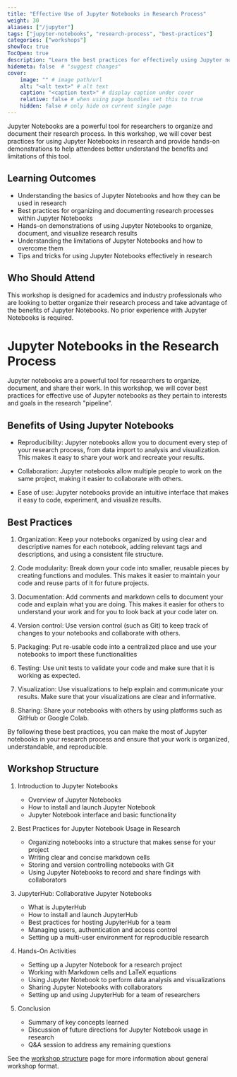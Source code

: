```yaml
---
title: "Effective Use of Jupyter Notebooks in Research Process"
weight: 30
aliases: ["/jupyter"]
tags: ["jupyter-notebooks", "research-process", "best-practices"]
categories: ["workshops"]
showToc: true
TocOpen: true
description: "Learn the best practices for effectively using Jupyter notebooks in the research process to better organize and streamline your work."
hidemeta: false  # "suggest changes"
cover:
    image: "" # image path/url
    alt: "<alt text>" # alt text
    caption: "<caption text>" # display caption under cover
    relative: false # when using page bundles set this to true
    hidden: false # only hide on current single page
---
```


Jupyter Notebooks are a powerful tool for researchers to organize and document their research process. 
In this workshop, we will cover best practices for using Jupyter Notebooks in research and provide hands-on demonstrations to help attendees better understand the benefits and limitations of this tool.

## Learning Outcomes

- Understanding the basics of Jupyter Notebooks and how they can be used in research
- Best practices for organizing and documenting research processes within Jupyter Notebooks
- Hands-on demonstrations of using Jupyter Notebooks to organize, document, and visualize research results
- Understanding the limitations of Jupyter Notebooks and how to overcome them
- Tips and tricks for using Jupyter Notebooks effectively in research

## Who Should Attend

This workshop is designed for academics and industry professionals who are looking to better organize their research process and take advantage of the benefits of Jupyter Notebooks.
No prior experience with Jupyter Notebooks is required.


# Jupyter Notebooks in the Research Process

Jupyter notebooks are a powerful tool for researchers to organize, document, and share their work.
In this workshop, we will cover best practices for effective use of Jupyter notebooks as they pertain to interests and goals in the research "pipeline".

## Benefits of Using Jupyter Notebooks

- Reproducibility: Jupyter notebooks allow you to document every step of your research process, from data import to analysis and visualization. This makes it easy to share your work and recreate your results.

- Collaboration: Jupyter notebooks allow multiple people to work on the same project, making it easier to collaborate with others. 

- Ease of use: Jupyter notebooks provide an intuitive interface that makes it easy to code, experiment, and visualize results. 

## Best Practices 

1. Organization: Keep your notebooks organized by using clear and descriptive names for each notebook, adding relevant tags and descriptions, and using a consistent file structure.

2. Code modularity: Break down your code into smaller, reusable pieces by creating functions and modules. This makes it easier to maintain your code and reuse parts of it for future projects.

3. Documentation: Add comments and markdown cells to document your code and explain what you are doing. This makes it easier for others to understand your work and for you to look back at your code later on.

4. Version control: Use version control (such as Git) to keep track of changes to your notebooks and collaborate with others.

5. Packaging: Put re-usable code into a centralized place and use your notebooks to import these functionalities

6. Testing: Use unit tests to validate your code and make sure that it is working as expected.

7. Visualization: Use visualizations to help explain and communicate your results. Make sure that your visualizations are clear and informative.

8. Sharing: Share your notebooks with others by using platforms such as GitHub or Google Colab.

By following these best practices, you can make the most of Jupyter notebooks in your research process and ensure that your work is organized, understandable, and reproducible.


## Workshop Structure

1. Introduction to Jupyter Notebooks
   - Overview of Jupyter Notebooks
   - How to install and launch Jupyter Notebook
   - Jupyter Notebook interface and basic functionality

2. Best Practices for Jupyter Notebook Usage in Research
   - Organizing notebooks into a structure that makes sense for your project
   - Writing clear and concise markdown cells
   - Storing and version controlling notebooks with Git
   - Using Jupyter Notebooks to record and share findings with collaborators

3. JupyterHub: Collaborative Jupyter Notebooks
   - What is JupyterHub
   - How to install and launch JupyterHub
   - Best practices for hosting JupyterHub for a team
   - Managing users, authentication and access control
   - Setting up a multi-user environment for reproducible research

4. Hands-On Activities
   - Setting up a Jupyter Notebook for a research project
   - Working with Markdown cells and LaTeX equations
   - Using Jupyter Notebook to perform data analysis and visualizations
   - Sharing Jupyter Notebooks with collaborators
   - Setting up and using JupyterHub for a team of researchers

5. Conclusion
   - Summary of key concepts learned
   - Discussion of future directions for Jupyter Notebook usage in research
   - Q&A session to address any remaining questions

See the [workshop structure](/workshops/info) page for more information about general workshop format.